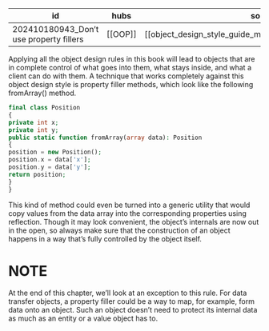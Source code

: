
| id                                      | hubs    | source                                                     |
| --------------------------------------- | ------- | ---------------------------------------------------------- |
| 202410180943_Don’t use property fillers | [[OOP]] | [[object_design_style_guide_matthias_noback.pdf#page=112]] |
Applying all the object design rules in this book will lead to objects that are in complete control of what goes into them, what stays inside, and what a client can do with them. A technique that works completely against this object design style is property filler methods, which look like the following fromArray() method.
```php
final class Position
{
private int x;
private int y;
public static function fromArray(array data): Position
{
position = new Position();
position.x = data['x'];
position.y = data['y'];
return position;
}
}
```
This kind of method could even be turned into a generic utility that would copy values from the data array into the corresponding properties using reflection. Though it may look convenient, the object’s internals are now out in the open, so always make
sure that the construction of an object happens in a way that’s fully controlled by the object itself.
# NOTE 
At the end of this chapter, we’ll look at an exception to this rule. For data transfer objects, a property filler could be a way to map, for example, form data onto an object. Such an object doesn’t need to protect its internal data as much as an entity or a value object has to.